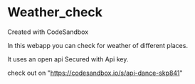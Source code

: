 # Weather_check
Created with CodeSandbox

In this webapp you can check for weather of different places.

It uses an open api Secured with Api key.

check out on "https://codesandbox.io/s/api-dance-skp841"
